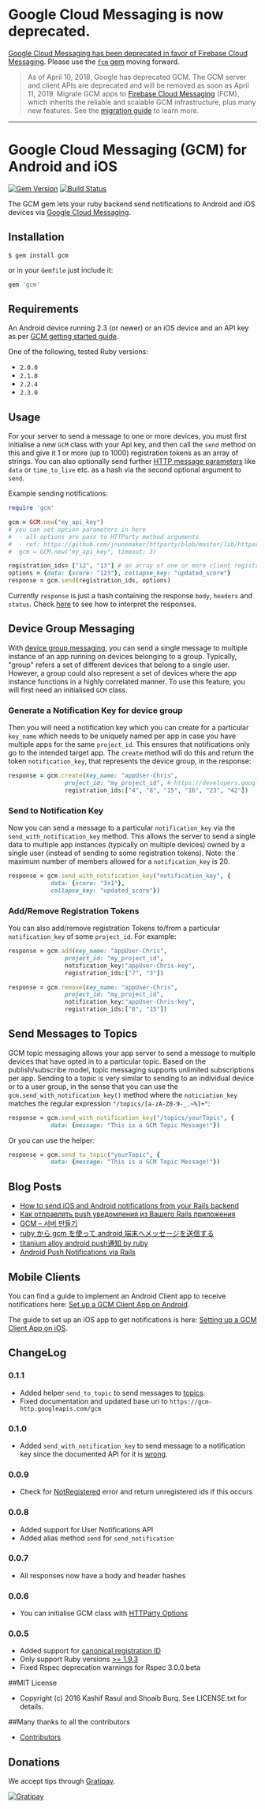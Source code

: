 # Google Cloud Messaging is now deprecated.

[Google Cloud Messaging has been deprecated in favor of Firebase Cloud Messaging](https://developers.google.com/cloud-messaging/android/android-migrate-fcm). Please use the [`fcm` gem](https://github.com/spacialdb/fcm) moving forward.

> As of April 10, 2018, Google has deprecated GCM. The GCM server and client APIs are deprecated and will be removed as soon as April 11, 2019. Migrate GCM apps to [Firebase Cloud Messaging](http://firebase.google.com/docs/cloud-messaging/) (FCM), which inherits the reliable and scalable GCM infrastructure, plus many new features. See the [migration guide](https://developers.google.com/cloud-messaging/android/android-migrate-fcm) to learn more.

-----

# Google Cloud Messaging (GCM) for Android and iOS
[![Gem Version](https://badge.fury.io/rb/gcm.svg)](http://badge.fury.io/rb/gcm) [![Build Status](https://secure.travis-ci.org/spacialdb/gcm.png?branch=master)](http://travis-ci.org/spacialdb/gcm)

The GCM gem lets your ruby backend send notifications to Android and iOS devices via [
Google Cloud Messaging](https://developers.google.com/cloud-messaging/gcm).

## Installation

    $ gem install gcm

or in your `Gemfile` just include it:

```ruby
gem 'gcm'
```

## Requirements

An Android device running 2.3 (or newer) or an iOS device and an API key as per [GCM getting started guide](https://developers.google.com/cloud-messaging/android/start).

One of the following, tested Ruby versions:

* `2.0.0`
* `2.1.8`
* `2.2.4`
* `2.3.0`

## Usage

For your server to send a message to one or more devices, you must first initialise a new `GCM` class with your Api key, and then call the `send` method on this and give it 1 or more (up to 1000) registration tokens as an array of strings. You can also optionally send further [HTTP message parameters](https://developers.google.com/cloud-messaging/http-server-ref) like `data` or `time_to_live` etc. as a hash via the second optional argument to `send`.

Example sending notifications:

```ruby
require 'gcm'

gcm = GCM.new("my_api_key")
# you can set option parameters in here
#  - all options are pass to HTTParty method arguments
#  - ref: https://github.com/jnunemaker/httparty/blob/master/lib/httparty.rb#L29-L60
#  gcm = GCM.new("my_api_key", timeout: 3)

registration_ids= ["12", "13"] # an array of one or more client registration tokens
options = {data: {score: "123"}, collapse_key: "updated_score"}
response = gcm.send(registration_ids, options)
```

Currently `response` is just a hash containing the response `body`, `headers` and `status`. Check [here](https://developers.google.com/cloud-messaging/http#response) to see how to interpret the responses.

## Device Group Messaging

With [device group messaging](https://developers.google.com/cloud-messaging/notifications), you can send a single message to multiple instance of an app running on devices belonging to a group. Typically, "group" refers a set of different devices that belong to a single user. However, a group could also represent a set of devices where the app instance functions in a highly correlated manner. To use this feature, you will first need an initialised `GCM` class.

### Generate a Notification Key for device group
Then you will need a notification key which you can create for a particular `key_name` which needs to be uniquely named per app in case you have multiple apps for the same `project_id`.  This ensures that notifications only go to the intended target app. The `create` method will do this and return the token `notification_key`, that represents the device group, in the response:

```ruby
response = gcm.create(key_name: "appUser-Chris",
                project_id: "my_project_id", # https://developers.google.com/cloud-messaging/gcm#senderid
                registration_ids:["4", "8", "15", "16", "23", "42"])
```

### Send to Notification Key
Now you can send a message to a particular `notification_key` via the `send_with_notification_key` method. This allows the server to send a single data to multiple app instances  (typically on multiple devices) owned by a single user (instead of sending to some registration tokens). Note: the maximum number of members allowed for a `notification_key` is 20.

```ruby
response = gcm.send_with_notification_key("notification_key", {
            data: {score: "3x1"},
            collapse_key: "updated_score"})
```

### Add/Remove Registration Tokens

You can also add/remove registration Tokens to/from a particular `notification_key` of some `project_id`. For example:

```ruby
response = gcm.add(key_name: "appUser-Chris",
                project_id: "my_project_id",
                notification_key:"appUser-Chris-key",
                registration_ids:["7", "3"])

response = gcm.remove(key_name: "appUser-Chris",
                project_id: "my_project_id",
                notification_key:"appUser-Chris-key",
                registration_ids:["8", "15"])
```

## Send Messages to Topics

GCM topic messaging allows your app server to send a message to multiple devices that have opted in to a particular topic. Based on the publish/subscribe model, topic messaging supports unlimited subscriptions per app. Sending to a topic is very similar to sending to an individual device or to a user group, in the sense that you can use the `gcm.send_with_notification_key()` method where the `noticiation_key` matches the regular expression `"/topics/[a-zA-Z0-9-_.~%]+"`:

```ruby
response = gcm.send_with_notification_key("/topics/yourTopic", {
            data: {message: "This is a GCM Topic Message!"})
```

Or you can use the helper:

```ruby
response = gcm.send_to_topic("yourTopic", {
            data: {message: "This is a GCM Topic Message!"})
```

## Blog Posts

* [How to send iOS and Android notifications from your Rails backend](http://juretriglav.si/how-to-send-ios-and-android-notifications-from-your-rails-backend/)
* [Как отправлять push уведомления из Вашего Rails приложения](http://habrahabr.ru/post/214607/)
* [GCM – 서버 만들기](http://susemi99.kr/1023)
* [ruby から gcm を使って android 端末へメッセージを送信する](http://qiita.com/ma2saka/items/5852308b7c2855eef552)
* [titanium alloy android push通知 by ruby](http://shoprev.hatenablog.com/entry/2014/08/30/202531)
* [Android Push Notifications via Rails](http://azukiweb.com/blog/2015/android-push-nots/)

## Mobile Clients

You can find a guide to implement an Android Client app to receive notifications here: [Set up a GCM Client App on Android](https://developers.google.com/cloud-messaging/android/client).

The guide to set up an iOS app to get notifications is here: [Setting up a GCM Client App on iOS](https://developers.google.com/cloud-messaging/ios/client).

## ChangeLog

### 0.1.1

* Added helper `send_to_topic` to send messages to [topics](https://developers.google.com/cloud-messaging/topic-messaging).
* Fixed documentation and updated base uri to `https://gcm-http.googleapis.com/gcm`

### 0.1.0
* Added `send_with_notification_key` to send message to a notification key since the documented API for it is [wrong]( http://stackoverflow.com/questions/19720767/gcm-user-notifications-missing-registration-ids-field/25183892#25183892).

### 0.0.9
* Check for [NotRegistered](http://developer.android.com/google/gcm/adv.html#unreg) error and return unregistered ids if this occurs

### 0.0.8
* Added support for User Notifications API
* Added alias method `send` for `send_notification`

### 0.0.7
* All responses now have a body and header hashes

### 0.0.6
* You can initialise GCM class with [HTTParty Options](https://github.com/jnunemaker/httparty/blob/master/lib/httparty.rb#L41-L69)

### 0.0.5
* Added support for [canonical registration ID](http://developer.android.com/google/gcm/adv.html#canonical)
* Only support Ruby versions [>= 1.9.3](https://www.ruby-lang.org/en/news/2014/01/10/ruby-1-9-3-will-end-on-2015/)
* Fixed Rspec deprecation warnings for Rspec 3.0.0.beta

##MIT License

* Copyright (c) 2016 Kashif Rasul and Shoaib Burq. See LICENSE.txt for details.

##Many thanks to all the contributors

* [Contributors](https://github.com/spacialdb/gcm/contributors)

## Donations
We accept tips through [Gratipay](https://gratipay.com/spacialdb/).

[![Gratipay](https://img.shields.io/gratipay/spacialdb.svg)](https://www.gittip.com/spacialdb/)
